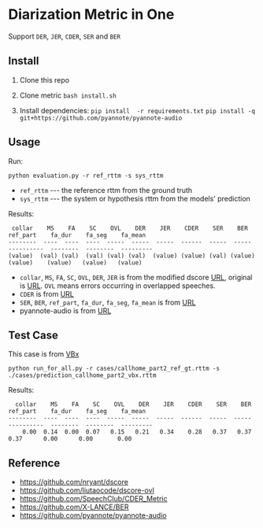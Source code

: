 # Diarization Metric in One

Support ``DER``, ``JER``, ``CDER``, ``SER`` and ``BER``

## Install

1. Clone this repo 

2. Clone metric
```bash install.sh```

3. Install dependencies:
``pip install  -r requirements.txt``
```pip install -q git+https://github.com/pyannote/pyannote-audio```


## Usage


Run: 

```python evaluation.py -r ref_rttm -s sys_rttm ```

* ``ref_rttm`` --- the reference rttm from the ground truth
* ``sys_rttm`` --- the system or hypothesis rttm from the models' prediction

Results:
```
 collar    MS    FA    SC    OVL    DER    JER    CDER    SER    BER    ref_part    fa_dur    fa_seg    fa_mean
--------  ----  ----  ----  -----  -----  -----  ------  -----  -----  ----------  --------  --------  ---------
(value)  (val) (val)  (val) (val) (val)  (value) (value) (val) (value)   (value)    (value)   (value)   (value)
```

* ``collar``, ``MS``, ``FA``, ``SC``, ``OVL``, ``DER``, ``JER`` is from the modified dscore [URL](https://github.com/liutaocode/dscore-ovl), original is [URL](https://github.com/nryant/dscore). ``OVL`` means errors occurring in overlapped speeches.
* ``CDER`` is from [URL](https://github.com/SpeechClub/CDER_Metric)
* ``SER``, ``BER``, ``ref_part``, ``fa_dur``, ``fa_seg``, ``fa_mean`` is from [URL](https://github.com/X-LANCE/BER)
* pyannote-audio is from [URL](https://github.com/pyannote/pyannote-audio)

## Test Case
This case is from [VBx](https://github.com/BUTSpeechFIT/VBx)

```python run_for_all.py -r cases/callhome_part2_ref_gt.rttm -s ./cases/prediction_callhome_part2_vbx.rttm```

Results:
```
  collar    MS    FA    SC    OVL    DER    JER    CDER    SER    BER    ref_part    fa_dur    fa_seg    fa_mean
--------  ----  ----  ----  -----  -----  -----  ------  -----  -----  ----------  --------  --------  ---------
    0.00  0.14  0.00  0.07   0.15   0.21   0.34    0.28   0.37   0.37        0.37      0.00      0.00       0.00
```



## Reference
* https://github.com/nryant/dscore
* https://github.com/liutaocode/dscore-ovl
* https://github.com/SpeechClub/CDER_Metric
* https://github.com/X-LANCE/BER
* https://github.com/pyannote/pyannote-audio